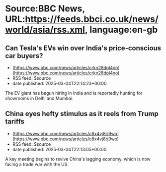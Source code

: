 # Source:BBC News, URL:https://feeds.bbci.co.uk/news/world/asia/rss.xml, language:en-gb

## Can Tesla's EVs win over India's price-conscious car buyers?
 - [https://www.bbc.com/news/articles/crkn28dpl4no](https://www.bbc.com/news/articles/crkn28dpl4no)
 - RSS feed: $source
 - date published: 2025-03-04T22:14:23+00:00

The EV giant has begun hiring in India and is reportedly hunting for showrooms in Delhi and Mumbai.

## China eyes hefty stimulus as it reels from Trump tariffs
 - [https://www.bbc.com/news/articles/c8x4vj8rj9wo](https://www.bbc.com/news/articles/c8x4vj8rj9wo)
 - RSS feed: $source
 - date published: 2025-03-04T22:13:05+00:00

A key meeting begins to revive China's lagging economy, which is now facing a trade war with the US.

